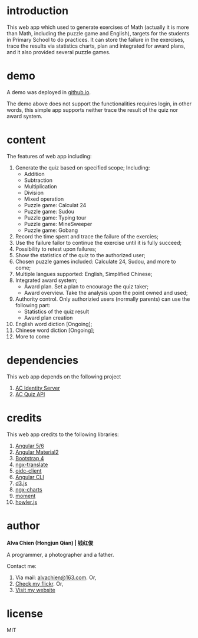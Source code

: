 # introduction
This web app which used to generate exercises of Math (actually it is more than Math, including the puzzle game and English), targets for the students in Primary School to do practices. It can store the failure in the exercises, trace the results via statistics charts, plan and integrated for award plans, and it also provided several puzzle games.

# demo
A demo was deployed in [github.io](https://alvachien.github.io/mathexercise/).

The demo above does not support the functionalities requires login, in other words, this simple app supports neither trace the result of the quiz nor award system.

# content
The features of web app including:
1. Generate the quiz based on specified scope; Including:
    - Addition
    - Subtraction
    - Multiplication
    - Division
    - Mixed operation
    - Puzzle game: Calculat 24
    - Puzzle game: Sudou
    - Puzzle game: Typing tour
    - Puzzle game: MineSweeper
    - Puzzle game: Gobang
2. Record the time spent and trace the failure of the exercies;
3. Use the failure failor to continue the exercise until it is fully succeed;
4. Possibility to retest upon failures;
5. Show the statistics of the quiz to the authorized user;
6. Chosen puzzle games included: Calculate 24, Sudou, and more to come;
7. Multiple langues supported: English, Simplified Chinese;
8. Integrated award system;
    - Award plan. Set a plan to encourage the quiz taker;
    - Award overview. Take the analysis upon the point owned and used;
9. Authority control. Only authorizied users (normally parents) can use the following part:
    - Statistics of the quiz result
    - Award plan creation
10. English word diction [Ongoing];
11. Chinese word diction [Ongoing];
12. More to come

# dependencies
This web app depends on the following project
1. [AC Identity Server](https://github.com/alvachien/acidserver)
2. [AC Quiz API](https://github.com/alvachien/acquizapi)

# credits
This web app credits to the following libraries:
1. [Angular 5/6](https://angular.io/)
2. [Angular Material2](https://material.angular.io/)
3. [Bootstrap 4](https://getbootstrap.com/)
4. [ngx-translate](http://www.ngx-translate.com/)
5. [oidc-client](https://github.com/IdentityModel/oidc-client-js)
6. [Angular CLI](https://github.com/angular/angular-cli)
7. [d3.js](https://d3js.org)
8. [ngx-charts](https://swimlane.github.io/ngx-charts/)
9. [moment](https://github.com/moment/moment)
10. [howler.js](https://howlerjs.com/)

# author
**Alva Chien (Hongjun Qian) | 钱红俊**

A programmer, a photographer and a father.
 
Contact me:

1. Via mail: alvachien@163.com. Or,
2. [Check my flickr](http://www.flickr.com/photos/alvachien). Or,
3. [Visit my website](http://www.alvachien.com)

# license
MIT
